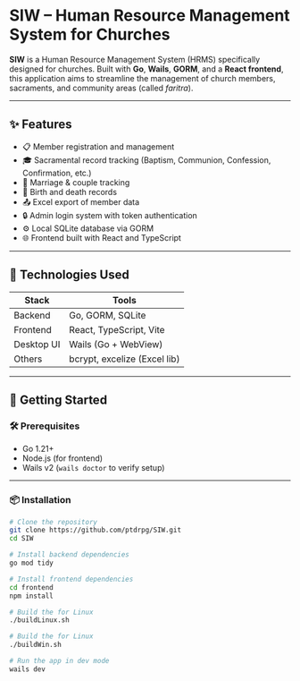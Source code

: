 # SIW – Human Resource Management System for Churches

**SIW** is a Human Resource Management System (HRMS) specifically designed for churches. Built with **Go**, **Wails**, **GORM**, and a **React frontend**, this application aims to streamline the management of church members, sacraments, and community areas (called *faritra*).

---

## ✨ Features

- 📋 Member registration and management
- 🎓 Sacramental record tracking (Baptism, Communion, Confession, Confirmation, etc.)
- 💍 Marriage & couple tracking
- 📅 Birth and death records
- 📤 Excel export of member data
- 🔒 Admin login system with token authentication
- ⚙️ Local SQLite database via GORM
- 🌐 Frontend built with React and TypeScript

---

## 🧰 Technologies Used

| Stack      | Tools                        |
|------------|------------------------------|
| Backend    | Go, GORM, SQLite        |
| Frontend   | React, TypeScript, Vite      |
| Desktop UI | Wails (Go + WebView)         |
| Others     | bcrypt, excelize (Excel lib) |

---

## 🚀 Getting Started

### 🛠 Prerequisites

- Go 1.21+
- Node.js (for frontend)
- Wails v2 (`wails doctor` to verify setup)

---

### 📦 Installation

```bash
# Clone the repository
git clone https://github.com/ptdrpg/SIW.git
cd SIW

# Install backend dependencies
go mod tidy

# Install frontend dependencies
cd frontend
npm install

# Build the for Linux
./buildLinux.sh

# Build the for Linux
./buildWin.sh

# Run the app in dev mode
wails dev
```
